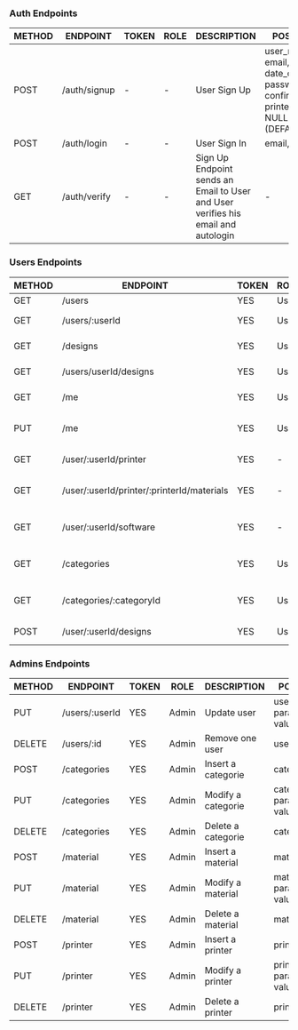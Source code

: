 ### Auth Endpoints

| METHOD | ENDPOINT     | TOKEN | ROLE | DESCRIPTION           | POST PARAMS                                                 | RETURNS |
| ------ | ------------ | ----- | ---- | --------------------- | ----------------------------------------------------------- | ------- |
| POST   | /auth/signup | -     | -    | User Sign Up          | user_name, phone, email, date_of_birth, password, confirm_password, printer (DEFAULT NULL) designer (DEFAULT NULL) | "Please confirm email"   |
| POST   | /auth/login  | -     | -    | User Sign In          | email, password                                             | token   |
| GET    | /auth/verify | -     | -    | Sign Up Endpoint sends an Email to User and User verifies his email and autologin| -| token   |

### Users Endpoints

| METHOD | ENDPOINT                  | TOKEN | ROLE  | DESCRIPTION                  | POST PARAMS                | RETURNS                              |
| ------ | ------------------------- | ----- | ----- | ---------------------------- | -------------------------- | ------------------------------------ |
| GET    | /users                    | YES   | User  | Get all users                | -                          | [{ users }]                          |
| GET    | /users/:userId            | YES   | User  | Get one user profile         | userId                     | { user }                             |
| GET    | /designs                  | YES   | User  | Get all designs              | -                          | [{ designs }]                        |
| GET    | /users/userId/designs     | YES   | User  | Get designs from a user      | userId                     | [{ designs }]                        |
| GET    | /me                       | YES   | User  | Get self user profile        | -                          | { user }                             |
| PUT    | /me                       | YES   | User  | Update self user             | userId, param_to_update, value | "User updated"                   |
| GET    | /user/:userId/printer     | YES   | -     | Frontend gets user printers  | -                          | [{ printers }]                       |
| GET    | /user/:userId/printer/:printerId/materials | YES  | - | Frontend gets user printer materials | -      | [{ materials }]                      |
| GET    | /user/:userId/software    | YES   | -     | Frontend gets user softwares | -                          | [{ softwares }]                      |
| GET    | /categories               | YES   | User  | Get all categories           | -                          | [{ categories }]                     |
| GET    | /categories/:categoryId   | YES   | User  | Filters a category           | -                          | { categorie }                        |
| POST   | /user/:userId/designs     | YES   | User  | Uploads a design             | designId, description, file| "Design uploaded"                    |

### Admins Endpoints

| METHOD | ENDPOINT      | TOKEN | ROLE  | DESCRIPTION           | POST PARAMS                                                 | RETURNS              |
| ------ | ------------  | ----- | ----  | --------------------- | ----------------------------------------------------------- | -------              |
| PUT    | /users/:userId| YES   | Admin | Update user           | user_id, param_to_update, value                             | "User updated"       |
| DELETE | /users/:id    | YES   | Admin | Remove one user       | user_id                                                     | "Profile deleted"    |
| POST   | /categories   | YES   | Admin | Insert a categorie    | categoryObj                                                 | "Category inserted"  |
| PUT    | /categories   | YES   | Admin | Modify a categorie    | categoryObj, param_to_update, value                         | "Category updated"   |
| DELETE | /categories   | YES   | Admin | Delete a categorie    | categorObj                                                  | "Category deleted"   |
| POST   | /material     | YES   | Admin | Insert a material     | materialObj                                                 | "Material inserted"  |
| PUT    | /material     | YES   | Admin | Modify a material     | materialObj, param_to_update, value                         | "Material updated"   |
| DELETE | /material     | YES   | Admin | Delete a material     | materialObj                                                 | "Material deleted"   |
| POST   | /printer      | YES   | Admin | Insert a printer      | printerObj                                                  | "Printer inserted"   |
| PUT    | /printer      | YES   | Admin | Modify a printer      | printerObj, param_to_update, value                          | "Printer updated"    |
| DELETE | /printer      | YES   | Admin | Delete a printer      | printerObj                                                  | "Printer deleted"    |

